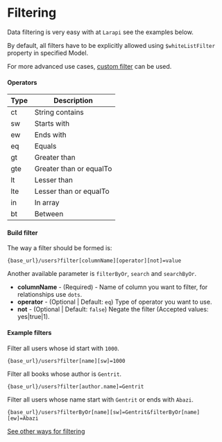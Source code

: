 # Filtering

Data filtering is very easy with at `Larapi` see the examples below.

By default, all filters have to be explicitly allowed using `$whiteListFilter` property in specified Model. 

For more advanced use cases, [custom filter](advanced_usage?id=custom-filter) can be used.

#### Operators

Type | Description
---- | -----------
ct | String contains
sw | Starts with
ew | Ends with
eq | Equals
gt | Greater than
gte| Greater than or equalTo
lt | Lesser than
lte | Lesser than or equalTo
in | In array
bt | Between

#### Build filter

The way a filter should be formed is:

```url
{base_url}/users?filter[columnName][operator][not]=value
```

Another available parameter is `filterByOr`, `search` and `searchByOr`. 

* **columnName** -  (Required) - Name of column you want to filter, for relationships use `dots`.
* **operator** - (Optional | Default: `eq`) Type of operator you want to use.
* **not** - (Optional | Default: `false`) Negate the filter (Accepted values: yes|true|1).

#### Example filters

Filter all users whose id start with `1000`.

```url
{base_url}/users?filter[name][sw]=1000
```

Filter all books whose author is `Gentrit`.

```url
{base_url}/users?filter[author.name]=Gentrit
```

Filter all users whose name start with `Gentrit` or ends with `Abazi`.

```url
{base_url}/users?filterByOr[name][sw]=Gentrit&filterByOr[name][ew]=Abazi
```

[See other ways for filtering](filters_old.md)
